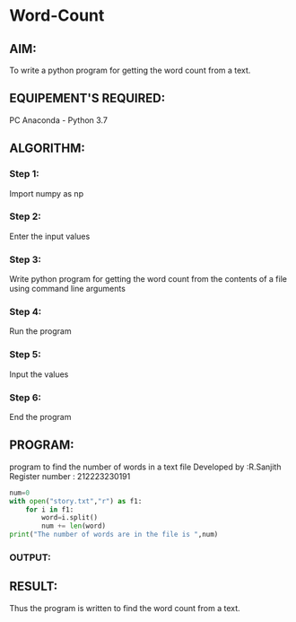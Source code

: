 # Word-Count
## AIM:
To write a python program for getting the word count from a text.
## EQUIPEMENT'S REQUIRED: 
PC
Anaconda - Python 3.7
## ALGORITHM: 
### Step 1:
Import numpy as np

### Step 2: 
 Enter the input values

### Step 3: 
Write python program for getting the word count from the contents of a file using command line arguments

### Step 4:  
Run the program

### Step 5: 
Input the values

### Step 6: 
End the program

## PROGRAM:
program to find the number of words in a text file
Developed by :R.Sanjith
Register number : 212223230191
```python
num=0
with open("story.txt","r") as f1:
    for i in f1:
        word=i.split()
        num += len(word)
print("The number of words are in the file is ",num)
```
### OUTPUT:



## RESULT:
Thus the program is written to find the word count from a text.
